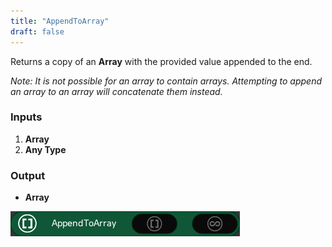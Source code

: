 ```yaml
---
title: "AppendToArray"
draft: false
---
```

Returns a copy of an **Array** with the provided value appended to the end.  
  
_Note: It is not possible for an array to contain arrays. Attempting to append an array to an array will concatenate them instead._
### Inputs
1. **Array**
2. **Any Type**
### Output
-   **Array**

![AppendToArray](https://raw.githubusercontent.com/battlefield-portal-community/Image-CDN/main/portal_blocks/AppendToArray.png)